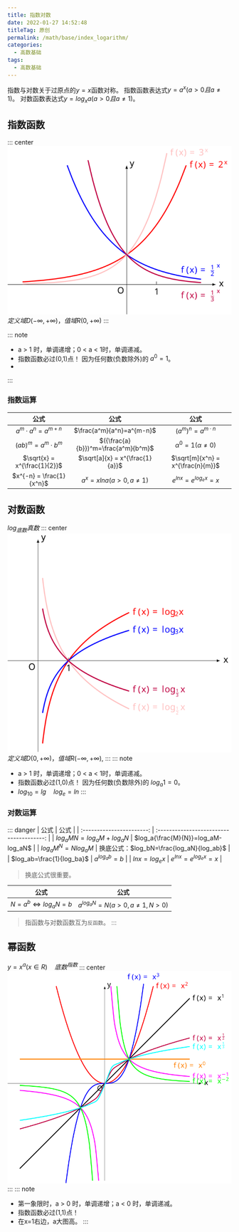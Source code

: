 ```yaml
---
title: 指数对数
date: 2022-01-27 14:52:48
titleTag: 原创
permalink: /math/base/index_logarithm/
categories:
  - 高数基础
tags:
  - 高数基础
---
```

指数与对数关于过原点的$y=x$函数对称。
指数函数表达式$y=a^x(a>0且a\neq 1)$。
对数函数表达式$y=log_xa(a>0且a\neq 1)$。

<!-- more -->

## 指数函数
::: center
![指数函数](/img/高数基础/指数函数.svg)
$定义域D(-\infty,+\infty)，值域R(0,+\infty)$
:::

::: note
* a > 1 时，单调递增；0 < a < 1时，单调递减。
* 指数函数必过(0,1)点！ 因为任何数(负数除外)的 $a^0=1$。
* 
:::
### 指数运算
|             公式             |                公式                 |               公式                |
| :--------------------------: | :---------------------------------: | :-------------------------------: |
|   $a^m\cdot a^n = a^{m+n}$   |      $\frac{a^m}{a^n}=a^{m-n}$      |     ${(a^m)}^n=a^{m\cdot n}$      |
|   $(ab)^m = a^m\cdot b^m$    | $({\frac{a}{b}})^m=\frac{a^m}{b^m}$ |  $\alpha ^0 = 1(\alpha \neq 0)$   |
| $\sqrt{x} = x^{\frac{1}{2}}$ |   $\sqrt[a]{x} = x^{\frac{1}{a}}$   | $\sqrt[m]{x^n} = x^{\frac{n}{m}}$ |
|   $x^{-n} = \frac{1}{x^n}$   |       $a^x=xlna(a>0,a\neq 1)$       |      $e^{lnx}=e^{log_ex}=x$       |
## 对数函数
$log_{底数}真数$
::: center
![对数函数](/img/高数基础/对数函数.svg)
$定义域D(0,+\infty)，值域R(-\infty,+\infty),$
:::
::: note
* a > 1 时，单调递增；0 < a < 1时，单调递减。
* 指数函数必过(1,0)点！ 因为任何数(负数除外)的 $log_a1=0$。
* $log_10 = lg \quad log_e = ln$
:::
### 对数运算
::: danger
|           公式            |                   公式                   |
| :-----------------------: | :--------------------------------------: |
| $log_a{MN}=log_aM+log_aN$ |    $log_a{\frac{M}{N}}=log_aM-log_aN$    |
|   $log_a{M^N}=Nlog_aM$    | 换底公式：$log_bN=\frac{log_aN}{log_ab}$ |
| $log_ab=\frac{1}{log_ba}$ |              $a^{log_ab}=b$              |
|       $lnx=log_ex$        |          $e^{lnx}=e^{log_ex}=x$          |


> 换底公式很重要。

|                 公式                 |              公式               |
| :----------------------------------: | :-----------------------------: |
| $N = a^b  \Leftrightarrow  log_aN=b$ | $a^{log_aN}=N(a>0,a\neq 1,N>0)$ |

> 指函数与对数函数互为`反函数`。
:::

## 幂函数
$y=x^a(x\in R) \quad {底数}^{指数}$ 
::: center
![幂函数](/img/高数基础/幂函数.svg)
:::
::: note
* 第一象限时，a > 0 时，单调递增；a < 0 时，单调递减。
* 指数函数必过(1,1)点！
* 在x=1右边，a大图高。
:::


